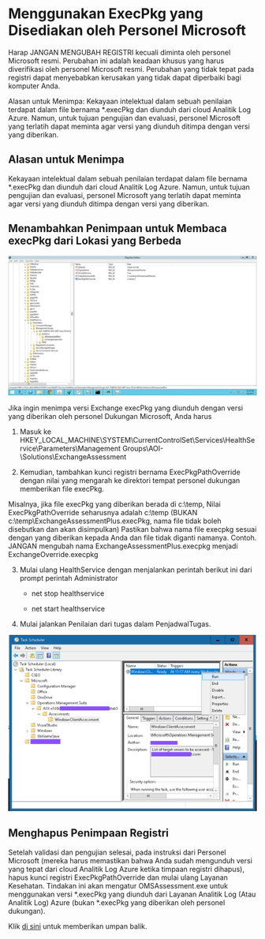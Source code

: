 # <a name="using-the-execpkg-provided-by-microsoft-personnel"></a>Menggunakan ExecPkg yang Disediakan oleh Personel Microsoft
 
Harap JANGAN MENGUBAH REGISTRI kecuali diminta oleh personel Microsoft resmi.  Perubahan ini adalah keadaan khusus yang harus diverifikasi oleh personel Microsoft resmi. Perubahan yang tidak tepat pada registri dapat menyebabkan kerusakan yang tidak dapat diperbaiki bagi komputer Anda.

Alasan untuk Menimpa: Kekayaan intelektual dalam sebuah penilaian terdapat dalam file bernama *.execPkg dan diunduh dari cloud Analitik Log Azure. Namun, untuk tujuan pengujian dan evaluasi, personel Microsoft yang terlatih dapat meminta agar versi yang diunduh ditimpa dengan versi yang diberikan.

## <a name="reason-for-override"></a>Alasan untuk Menimpa

Kekayaan intelektual dalam sebuah penilaian terdapat dalam file bernama *.execPkg dan diunduh dari cloud Analitik Log Azure. Namun, untuk tujuan pengujian dan evaluasi, personel Microsoft yang terlatih dapat meminta agar versi yang diunduh ditimpa dengan versi yang diberikan.


## <a name="adding-the-override-to-read-execpkg-from-a-different-location"></a>Menambahkan Penimpaan untuk Membaca execPkg dari Lokasi yang Berbeda


![Cuplikan layar di atas menampilkan ADAssessmentPlus](execpkg/ExecPkg1.jpg)

Jika ingin menimpa versi Exchange execPkg yang diunduh dengan versi yang diberikan oleh personel Dukungan Microsoft, Anda harus 

1. Masuk ke HKEY_LOCAL_MACHINE\SYSTEM\CurrentControlSet\Services\HealthService\Parameters\Management Groups\AOI-<YourOMSWorkspaceId>\Solutions\ExchangeAssessment

2. Kemudian, tambahkan kunci registri bernama ExecPkgPathOverride dengan nilai yang mengarah ke direktori tempat personel dukungan memberikan file execPkg.

Misalnya, jika file execPkg yang diberikan berada di c:\temp, Nilai ExecPkgPathOverride seharusnya adalah c:\temp (BUKAN c:\temp\ExchangeAssessmentPlus.execPkg, nama file tidak boleh disebutkan dan akan disimpulkan) Pastikan bahwa nama file execpkg sesuai dengan yang diberikan kepada Anda dan file tidak diganti namanya. Contoh. JANGAN mengubah nama ExchangeAssessmentPlus.execpkg menjadi ExchangeOverride.execpkg

3. Mulai ulang HealthService dengan menjalankan perintah berikut ini dari prompt perintah Administrator

    - net stop healthservice

    - net start healthservice

4. Mulai jalankan Penilaian dari tugas dalam PenjadwalTugas.

![Cuplikan layar memperlihatkan penilaian WindowsClient](execpkg/ExecPkg2.png)

## <a name="removing-the-registry-over-ride"></a>Menghapus Penimpaan Registri

Setelah validasi dan pengujian selesai, pada instruksi dari Personel Microsoft (mereka harus memastikan bahwa Anda sudah mengunduh versi yang tepat dari cloud Analitik Log Azure ketika timpaan registri dihapus), hapus kunci registri ExecPkgPathOverride dan mulai ulang Layanan Kesehatan. Tindakan ini akan mengatur OMSAssessment.exe untuk menggunakan versi *.execPkg yang diunduh dari Layanan Analitik Log (Atau Analitik Log) Azure (bukan *.execPkg yang diberikan oleh personel dukungan).


Klik <a href="mailto:SHub_Feedback_RC@Microsoft.com?subject=Resource%20Center%20Feedback%3A%20%3CInsert%20feedback%20topic%3E%3E&amp;body=%3C%3Cplease%20submit%20your%20feedback%20with%20enough%20detail%20on%20the%20problem%2C%20reproduction%20steps%20and%20what%20you%20desire%20to%20happen%3E%3E" target="_blank">di sini</a> untuk memberikan umpan balik.
